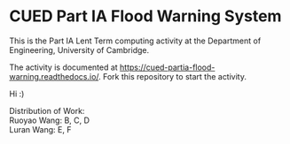 # CUED Part IA Flood Warning System

This is the Part IA Lent Term computing activity at the Department of
Engineering, University of Cambridge.

The activity is documented at
https://cued-partia-flood-warning.readthedocs.io/. Fork this repository
to start the activity.

Hi :)

Distribution of Work:   
Ruoyao Wang: B,  C,  D    
Luran Wang: E,  F